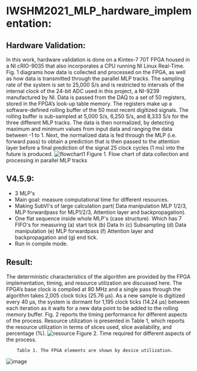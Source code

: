 # IWSHM2021_MLP_hardware_implementation:
## Hardware Validation:
In this work, hardware validation is done on a Kintex-7 70T FPGA housed in a NI
cRIO-9035 that also incorporates a CPU running NI Linux Real-Time. Fig. 1 diagrams
how data is collected and processed on the FPGA, as well as how data is transmitted
through the parallel MLP tracks. The sampling rate of the system is set to 25,000 S/s
and is restricted to intervals of the internal clock of the 24-bit ADC used in this project,
a NI-9239 manufactured by NI. Data is passed from the DAQ to a set of 50 registers,
stored in the FPGA’s look-up table memory. The registers make up a software-defined
rolling buffer of the 50 most recent digitized signals. The rolling buffer is sub-sampled
at 5,000 S/s, 6,250 S/s, and 8,333 S/s for the three different MLP tracks. The data
is then normalized, by detecting maximum and minimum values from input data and
ranging the data between -1 to 1. Next, the normalized data is fed through the MLP (i.e.
forward pass) to obtain a prediction that is then passed to the attention layer before a
final prediction of the signal 25 clock cycles (1 ms) into the future is produced.
![flowchart1](https://user-images.githubusercontent.com/60459286/142488752-07980fbc-af0c-421f-89fc-0f8f7b2a07bc.png)
         Figure 1. Flow chart of data collection and processing in parallel MLP tracks

## V4.5.9:
* 3 MLP's
* Main goal: measure computational time for different resources.
* Making SubVI's of large calculation part( Data manipulation MLP 1/2/3, MLP forwardpass for MLP1/2/3, Attention layer and backpropagation).
* One flat sequence inside whole MLP's (case structure). Which has 7 FIFO's for measuring (a) start tick (b) Data In (c) Subsampling (d) Data manipulation (e) MLP forwardpass (f) Attention layer and backpropagation and (g) end tick.
* Run in compile mode.
## Result:
The deterministic characteristics of the algorithm are provided by the FPGA implementation, timing, and resource utilization are discussed here. The FPGA’s base clock
is compiled at 80 MHz and a single pass through the algorithm takes 2,005 clock ticks
(25.76 µs). As a new sample is digitized every 40 µs, the system is dormant for 1,195
clock ticks (14.24 µs) between each iteration as it waits for a new data point to be added
to the rolling memory buffer. Fig. 2 reports the timing performance for different aspects
of the process. Resource utilization is presented in Table 1, which reports the resource
utilization in terms of slices used, slice availability, and percentage (%).
![resource](https://user-images.githubusercontent.com/60459286/142489065-2179161a-58b5-4365-bde1-90860abf6e35.png)
        Figure 2. Time required for different aspects of the process.
        
        Table 1. The FPGA elements are shown by device utilization.
 ![image](https://user-images.githubusercontent.com/60459286/142489219-023aa639-a553-4f5b-8f69-f80bcc55eb5c.png)
